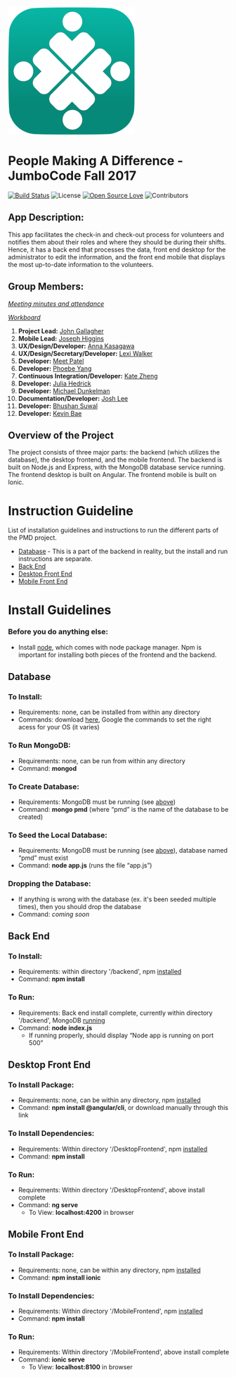 ![Front-End Checklist Logo](https://github.com/JumboCode/PeopleMakingADifference/blob/wireframes/app_logo_small.png)


# People Making A Difference - JumboCode Fall 2017
[![Build Status](https://travis-ci.org/JumboCode/PeopleMakingADifference.svg)](https://travis-ci.org/JumboCode/PeopleMakingADifference)
![License](https://img.shields.io/github/license/JumboCode/PeopleMakingADifference.svg)
[![Open Source Love](https://badges.frapsoft.com/os/v2/open-source.svg?v=102)](https://github.com/ellerbrock/open-source-badge/)
![Contributors](https://img.shields.io/github/contributors/JumboCode/PeopleMakingADifference.svg)
## App Description:

This app facilitates the check-in and check-out process for volunteers and notifies them about their roles and where they should be during their shifts. Hence, it has a back end that processes the data, front end desktop for the administrator to edit the information, and the front end mobile that displays the most up-to-date information to the volunteers.

## Group Members:
*[Meeting minutes and attendance](https://docs.google.com/document/d/1N00NRzfpxZeS0YZdeWgylskesGnfoaIyY7nKHNsEuiQ/edit?ts=59dc25a2)*

*[Workboard](https://trello.com/b/IyjLEkna/jumbocode-2017-pmd)*

1. **Project Lead:** [John Gallagher](http://www.johnjamesgallagher.com/)
2. **Mobile Lead:** [Joseph Higgins](https://adma.re/)
3. **UX/Design/Developer:** [Anna Kasagawa](http://kasagawa.github.io)
4. **UX/Design/Secretary/Developer:** [Lexi Walker](https://github.com/lexi-walker)
5. **Developer:** [Meet Patel](https://github.com/Meetia)
6. **Developer:** [Phoebe Yang](https://yyang08.github.io)
7. **Continuous Integration/Developer:** [Kate Zheng](https://github.com/katepx2015)
8. **Developer:** [Julia Hedrick](https://github.com/juliahedrick) 
9. **Developer:** [Michael Dunkelman](https://github.com/mdunkelman)
10. **Documentation/Developer:** [Josh Lee](http://joshleetufts.com/)
11. **Developer:** [Bhushan Suwal](https://github.com/bsuwal)
12. **Developer:** [Kevin Bae](https://github.com/kevinbae15)

## Overview of the Project

The project consists of three major parts: the backend (which utilizes the database), the desktop frontend, and the mobile frontend.
The backend is built on Node.js and Express, with the MongoDB database service running.
The frontend desktop is built on Angular.
The frontend mobile is built on Ionic.

# Instruction Guideline

List of installation guidelines and instructions to run the different parts of the PMD project.

* [Database](#database) - This is a part of the backend in reality, but the install and run instructions are separate.
* [Back End](#back-end)
* [Desktop Front End](#desktop-front-end)
* [Mobile Front End](#mobile-front-end)

# Install Guidelines

### Before you do anything else:
* Install [node](https://nodejs.org/en/download/), which comes with node package manager. Npm is important for installing both pieces of the frontend and the backend.

## Database
  ### To Install:
  * Requirements: none, can be installed from within any directory
  * Commands: download [here](https://www.mongodb.com/download-center?jmp=homepage#community), Google the commands to set the right acess for your OS (it varies)
  
 ### To Run MongoDB:
 * Requirements: none, can be run from within any directory
 * Command: **mongod**
  
 ### To Create Database:  
 * Requirements: MongoDB must be running (see [above](#to-run-mongodb))
 * Command: **mongo pmd** (where “pmd” is the name of the database to be created)
  
 ### To Seed the Local Database:
 * Requirements: MongoDB must be running (see [above](#to-run-mongodb)), database named “pmd” must exist
 * Command: **node app.js** (runs the file “app.js”)
  
 ### Dropping the Database:
 * If anything is wrong with the database (ex. it's been seeded multiple times), then you should drop the database
 * Command: *coming soon*
  
 ## Back End

 ### To Install:
 * Requirements: within directory '/backend', npm [installed](#before-you-do-anything-else)
 * Command: **npm install**
  
 ### To Run:
 * Requirements: Back end install complete, currently within directory '/backend', MongoDB [running](#to-run-mongodb)
 * Command: **node index.js**
   * If running properly, should display “Node app is running on port 500”

## Desktop Front End
 ### To Install Package:
 * Requirements: none, can be within any directory, npm [installed](#before-you-do-anything-else)
 * Command: **npm install @angular/cli**, or download manually through this link
 ### To Install Dependencies:
 * Requirements: Within directory '/DesktopFrontend', npm [installed](#before-you-do-anything-else)
 * Command: **npm install**
 ### To Run:
 * Requirements: Within directory '/DesktopFrontend', above install complete
 * Command: **ng serve**
   * To View: **localhost:4200** in browser

## Mobile Front End

 ### To Install Package:
 * Requirements: none, can be within any directory, npm [installed](#before-you-do-anything-else)
 * Command: **npm install ionic**
 ### To Install Dependencies:
 * Requirements: Within directory '/MobileFrontend', npm [installed](#before-you-do-anything-else)
 * Command: **npm install**
 ### To Run:
 * Requirements: Within directory '/MobileFrontend', above install complete
 * Command: **ionic serve**
   * To View: **localhost:8100** in browser
